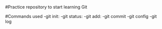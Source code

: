 #Practice repository to start learning Git

#Commands used
-git init:
-git status:
-git add:
-git commit
-git config
-git log
